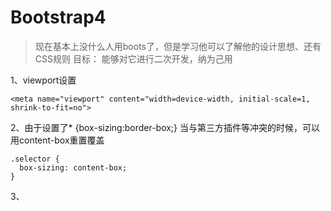 
# Bootstrap4

> 现在基本上没什么人用boots了，但是学习他可以了解他的设计思想、还有CSS规则
> 目标： 能够对它进行二次开发，纳为己用

1、viewport设置

```
<meta name="viewport" content="width=device-width, initial-scale=1, shrink-to-fit=no">
```
2、由于设置了* {box-sizing:border-box;} 当与第三方插件等冲突的时候，可以用content-box重置覆盖

```
.selector {
  box-sizing: content-box;
}
```

3、